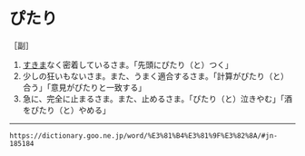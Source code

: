# ぴたり

［副］
1.  [すきま](すきま（隙間）)なく密着しているさま。「先頭にぴたり（と）つく」
2.  少しの狂いもないさま。また、うまく適合するさま。「計算がぴたり（と）合う」「意見がぴたりと一致する」
3.  急に、完全に止まるさま。また、止めるさま。「ぴたり（と）泣きやむ」「酒をぴたり（と）やめる」

---
`https://dictionary.goo.ne.jp/word/%E3%81%B4%E3%81%9F%E3%82%8A/#jn-185184`